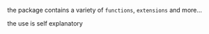 the package contains a variety of `functions`, `extensions` and more... 

the use is self explanatory
